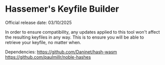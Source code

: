# Hassemer's Keyfile Builder

Official release date: 03/10/2025

In order to ensure compatibility, any updates applied to this tool won't affect the resulting keyfiles in any way. This is to ensure you will be able to retrieve your keyfile, no matter when.

Dependencies:
https://github.com/Daninet/hash-wasm
https://github.com/paulmillr/noble-hashes
